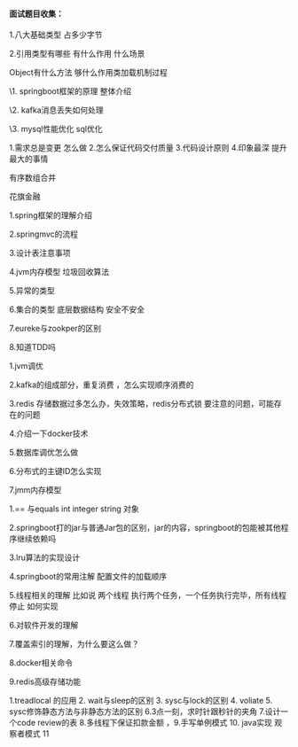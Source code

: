 #### 面试题目收集：

1.八大基础类型 占多少字节

2.引用类型有哪些 有什么作用 什么场景

Object有什么方法 够什么作用类加载机制过程

\1. springboot框架的原理 整体介绍


\2. kafka消息丢失如何处理

\3. mysql性能优化 sql优化

1.需求总是变更 怎么做 2.怎么保证代码交付质量 3.代码设计原则 4.印象最深 提升最大的事情



有序数组合并

花旗金融

1.spring框架的理解介绍

2.springmvc的流程

3.设计表注意事项

4.jvm内存模型 垃圾回收算法

5.异常的类型 

6.集合的类型 底层数据结构 安全不安全

7.eureke与zookper的区别

8.知道TDD吗



1.jvm调优

2.kafka的组成部分，重复消费 ，怎么实现顺序消费的

3.redis 存储数据过多怎么办，失效策略，redis分布式锁 要注意的问题，可能存在的问题

4.介绍一下docker技术

5.数据库调优怎么做

6.分布式的主键ID怎么实现

7.jmm内存模型



1.== 与equals int integer string 对象

2.springboot打的jar与普通Jar包的区别，jar的内容，springboot的包能被其他程序继续依赖吗

3.lru算法的实现设计

4.springboot的常用注解 配置文件的加载顺序

5.线程相关的理解 比如说 两个线程 执行两个任务，一个任务执行完毕，所有线程停止 如何实现

6.对软件开发的理解

7.覆盖索引的理解，为什么要这么做？

8.docker相关命令

9.redis高级存储功能



1.treadlocal 的应用 2. wait与sleep的区别 3. sysc与lock的区别 4. voliate 5. sysc修饰静态方法与非静态方法的区别 6.3点一刻，求时针跟秒针的夹角 7.设计一个code review的表 8.多线程下保证扣款金额 ，9.手写单例模式 10. java实现 观察者模式 11

